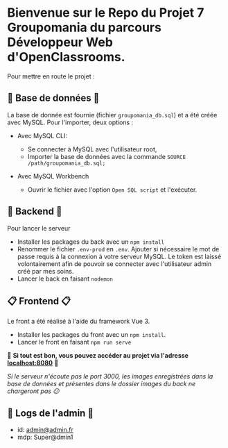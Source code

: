 # Bienvenue sur le Repo du Projet 7 Groupomania du parcours Développeur Web d'OpenClassrooms.

Pour mettre en route le projet :


##  :floppy_disk: Base de données :floppy_disk:

La base de donnée est fournie (fichier `groupomania_db.sql`) et a été créée avec MySQL. Pour l'importer, deux options : 

 - Avec MySQL CLI:
	 - Se connecter à MySQL avec l'utilisateur root,
	 - Importer la base de données  avec la commande `SOURCE /path/groupomania_db.sql;` 
 
 
 - Avec MySQL Workbench
	 - Ouvrir le fichier avec l'option `Open SQL script` et l'exécuter.

## :file_folder: Backend :file_folder:

Pour lancer le serveur

 - Installer les packages du back avec un `npm install`
 - Renommer le fichier `.env-prod` en `.env`. Ajouter si nécessaire le mot de passe requis à la connexion à votre  serveur MySQL. Le token est laissé volontairement afin de pouvoir se connecter avec l'utilisateur admin créé par mes soins.
 - Lancer le back en faisant `nodemon`

## :clipboard:  Frontend :clipboard:

Le front a été réalisé à l'aide du framework Vue 3. 

 - Installer les packages du front avec un `npm install`.
 - Lancer le front en faisant `npm run serve`
 
 :clap: **Si tout est bon, vous pouvez accéder au projet via l'adresse [localhost:8080](http://localhost:8080/#/)** :clap:
 
 *Si le serveur n'écoute pas le port 3000, les images enregistrées dans la base de données et présentes dans le dossier images du back ne chargeront pas :confused:*

 ##  :eyes: Logs de l'admin :eyes:

 - id:  admin@admin.fr
 - mdp: Super@dmin1
